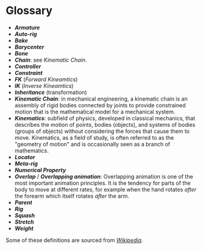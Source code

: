 # Glossary

- ***Armature***
- ***Auto-rig***
- ***Bake***
- ***Barycenter***
- ***Bone***
- ***Chain***: see *Kinematic Chain*.
- ***Controller***
- ***Constraint***
- ***FK*** (*Forward Kineamtics*)
- ***IK*** (*Inverse Kineamtics*)
- ***Inheritance*** (transformation)
- ***Kinematic Chain***: in mechanical engineering, a kinematic chain is an assembly of rigid bodies connected by joints to provide constrained motion that is the mathematical model for a mechanical system.
- ***Kinematics***: subfield of physics, developed in classical mechanics, that describes the motion of points, bodies (objects), and systems of bodies (groups of objects) without considering the forces that cause them to move. Kinematics, as a field of study, is often referred to as the "geometry of motion" and is occasionally seen as a branch of mathematics.
- ***Locator***
- ***Meta-rig***
- ***Numerical Property***
- ***Overlap*** / ***Overlapping animation***: Overlapping animation is one of the most important animation principles. It is the tendency for parts of the body to move at different rates, for example when the hand rotates *after* the forearm which itself rotates *after* the arm.
- ***Parent***
- ***Rig***
- ***Squash***
- ***Stretch***
- ***Weight***

Some of these definitions are sourced from *[Wikipedia](https://wikipedia.org)*.